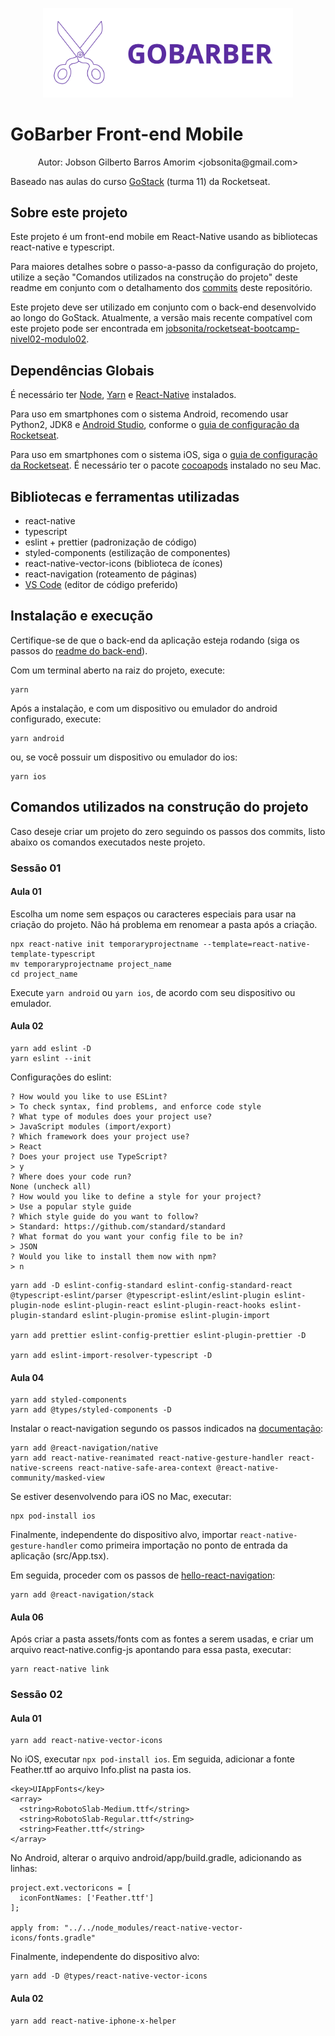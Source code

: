 <p align="center"><img alt="Logotipo do Projeto" title="GoBarber" src=".github/logo.svg" width="400px" /></p>

# GoBarber Front-end Mobile

<p align="center">Autor: Jobson Gilberto Barros Amorim &lt;jobsonita@gmail.com&gt;</p>

Baseado nas aulas do curso [GoStack](https://rocketseat.com.br/gostack) (turma 11) da Rocketseat.

## Sobre este projeto

Este projeto é um front-end mobile em React-Native usando as bibliotecas react-native e typescript.

Para maiores detalhes sobre o passo-a-passo da configuração do projeto, utilize a seção "Comandos utilizados na construção do projeto" deste readme em conjunto com o detalhamento dos [commits](https://github.com/jobsonita/rocketseat-bootcamp-nivel03-modulo03/commits/master) deste repositório.

Este projeto deve ser utilizado em conjunto com o back-end desenvolvido ao longo do GoStack. Atualmente, a versão mais recente compatível com este projeto pode ser encontrada em [jobsonita/rocketseat-bootcamp-nivel02-modulo02](https://github.com/jobsonita/rocketseat-bootcamp-nivel02-modulo02/tree/699df6e5a57c7e9d9013318d06fb108ec91a83d1).

## Dependências Globais

É necessário ter [Node](https://github.com/nvm-sh/nvm), [Yarn](https://yarnpkg.com) e [React-Native](https://reactnative.dev) instalados.

Para uso em smartphones com o sistema Android, recomendo usar Python2, JDK8 e [Android Studio](https://developer.android.com/studio), conforme o [guia de configuração da Rocketseat](https://react-native.rocketseat.dev).

Para uso em smartphones com o sistema iOS, siga o [guia de configuração da Rocketseat](https://react-native.rocketseat.dev). É necessário ter o pacote [cocoapods](https://cocoapods.org) instalado no seu Mac.

## Bibliotecas e ferramentas utilizadas

- react-native
- typescript
- eslint + prettier (padronização de código)
- styled-components (estilização de componentes)
- react-native-vector-icons (biblioteca de ícones)
- react-navigation (roteamento de páginas)
- [VS Code](https://code.visualstudio.com) (editor de código preferido)

## Instalação e execução

Certifique-se de que o back-end da aplicação esteja rodando (siga os passos do [readme do back-end](https://github.com/jobsonita/rocketseat-bootcamp-nivel02-modulo02/blob/nivel03modulo02/readme.md)).

Com um terminal aberto na raiz do projeto, execute:

```
yarn
```

Após a instalação, e com um dispositivo ou emulador do android configurado, execute:

```
yarn android
```

ou, se você possuir um dispositivo ou emulador do ios:

```
yarn ios
```

## Comandos utilizados na construção do projeto

Caso deseje criar um projeto do zero seguindo os passos dos commits, listo abaixo os comandos executados neste projeto.

### Sessão 01

#### Aula 01

Escolha um nome sem espaços ou caracteres especiais para usar na criação do projeto.
Não há problema em renomear a pasta após a criação.

```
npx react-native init temporaryprojectname --template=react-native-template-typescript
mv temporaryprojectname project_name
cd project_name
```

Execute `yarn android` ou `yarn ios`, de acordo com seu dispositivo ou emulador.

#### Aula 02

```
yarn add eslint -D
yarn eslint --init
```

Configurações do eslint:

```
? How would you like to use ESLint?
> To check syntax, find problems, and enforce code style
? What type of modules does your project use?
> JavaScript modules (import/export)
? Which framework does your project use?
> React
? Does your project use TypeScript?
> y
? Where does your code run?
None (uncheck all)
? How would you like to define a style for your project?
> Use a popular style guide
? Which style guide do you want to follow?
> Standard: https://github.com/standard/standard
? What format do you want your config file to be in?
> JSON
? Would you like to install them now with npm?
> n
```

```
yarn add -D eslint-config-standard eslint-config-standard-react @typescript-eslint/parser @typescript-eslint/eslint-plugin eslint-plugin-node eslint-plugin-react eslint-plugin-react-hooks eslint-plugin-standard eslint-plugin-promise eslint-plugin-import

yarn add prettier eslint-config-prettier eslint-plugin-prettier -D

yarn add eslint-import-resolver-typescript -D
```

#### Aula 04

```
yarn add styled-components
yarn add @types/styled-components -D
```

Instalar o react-navigation segundo os passos indicados na [documentação](https://reactnavigation.org/docs/getting-started/):

```
yarn add @react-navigation/native
yarn add react-native-reanimated react-native-gesture-handler react-native-screens react-native-safe-area-context @react-native-community/masked-view
```

Se estiver desenvolvendo para iOS no Mac, executar:

```
npx pod-install ios
```

Finalmente, independente do dispositivo alvo, importar `react-native-gesture-handler` como primeira importação no ponto de entrada da aplicação (src/App.tsx).

Em seguida, proceder com os passos de [hello-react-navigation](https://reactnavigation.org/docs/hello-react-navigation):

```
yarn add @react-navigation/stack
```

#### Aula 06

Após criar a pasta assets/fonts com as fontes a serem usadas, e criar um arquivo react-native.config-js apontando para essa pasta, executar:

```
yarn react-native link
```

### Sessão 02

#### Aula 01

```
yarn add react-native-vector-icons
```

No iOS, executar `npx pod-install ios`. Em seguida, adicionar a fonte Feather.ttf ao arquivo Info.plist na pasta ios.

```
<key>UIAppFonts</key>
<array>
  <string>RobotoSlab-Medium.ttf</string>
  <string>RobotoSlab-Regular.ttf</string>
  <string>Feather.ttf</string>
</array>
```

No Android, alterar o arquivo android/app/build.gradle, adicionando as linhas:

```
project.ext.vectoricons = [
  iconFontNames: ['Feather.ttf']
];

apply from: "../../node_modules/react-native-vector-icons/fonts.gradle"
```

Finalmente, independente do dispositivo alvo:

```
yarn add -D @types/react-native-vector-icons
```

#### Aula 02

```
yarn add react-native-iphone-x-helper
```
